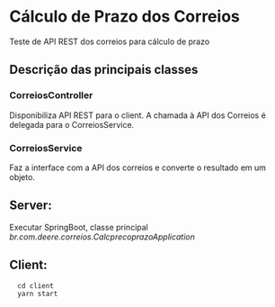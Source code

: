 # Cálculo de Prazo dos Correios
Teste de API REST dos correios para cálculo de prazo

## Descrição das principais classes

### CorreiosController

   Disponibiliza API REST para o client. A chamada à API dos Correios é delegada para o CorreiosService.
   
### CorreiosService

   Faz a interface com a API dos correios e converte o resultado em um objeto.
   

## Server:

  Executar SpringBoot, classe principal *br.com.deere.correios.CalcprecoprazoApplication*
  
## Client:

```
  cd client
  yarn start
```  

